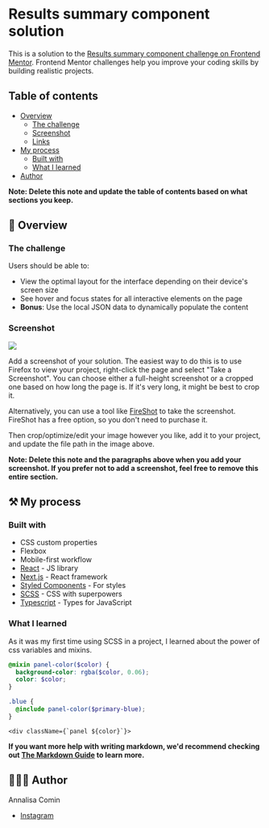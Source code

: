 # Results summary component solution

This is a solution to the [Results summary component challenge on Frontend Mentor](https://www.frontendmentor.io/challenges/results-summary-component-CE_K6s0maV). Frontend Mentor challenges help you improve your coding skills by building realistic projects.

## Table of contents

- [Overview](#overview)
  - [The challenge](#the-challenge)
  - [Screenshot](#screenshot)
  - [Links](#links)
- [My process](#my-process)
  - [Built with](#built-with)
  - [What I learned](#what-i-learned)
- [Author](#author)

**Note: Delete this note and update the table of contents based on what sections you keep.**

## 📖 Overview

### The challenge

Users should be able to:

- View the optimal layout for the interface depending on their device's screen size
- See hover and focus states for all interactive elements on the page
- **Bonus**: Use the local JSON data to dynamically populate the content

### Screenshot

![](./screenshot.jpg)

Add a screenshot of your solution. The easiest way to do this is to use Firefox to view your project, right-click the page and select "Take a Screenshot". You can choose either a full-height screenshot or a cropped one based on how long the page is. If it's very long, it might be best to crop it.

Alternatively, you can use a tool like [FireShot](https://getfireshot.com/) to take the screenshot. FireShot has a free option, so you don't need to purchase it.

Then crop/optimize/edit your image however you like, add it to your project, and update the file path in the image above.

**Note: Delete this note and the paragraphs above when you add your screenshot. If you prefer not to add a screenshot, feel free to remove this entire section.**

## ⚒️ My process

### Built with

- CSS custom properties
- Flexbox
- Mobile-first workflow
- [React](https://reactjs.org/) - JS library
- [Next.js](https://nextjs.org/) - React framework
- [Styled Components](https://styled-components.com/) - For styles
- [SCSS](https://sass-lang.com/) - CSS with superpowers
- [Typescript](https://www.typescriptlang.org/) - Types for JavaScript

### What I learned

As it was my first time using SCSS in a project, I learned about the power of css variables and mixins.

```scss
@mixin panel-color($color) {
  background-color: rgba($color, 0.06);
  color: $color;
}

.blue {
  @include panel-color($primary-blue);
}
```

```tsx
<div className={`panel ${color}`}>
```

**If you want more help with writing markdown, we'd recommend checking out [The Markdown Guide](https://www.markdownguide.org/) to learn more.**

## 👩🏽‍💻 Author

Annalisa Comin

- [Instagram](https://www.instagram.com/annalisa_comin/)
